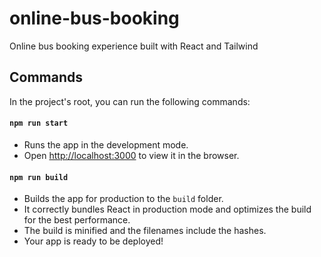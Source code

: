 # online-bus-booking

Online bus booking experience built with React and Tailwind

## Commands

In the project's root, you can run the following commands:

#### `npm run start`

- Runs the app in the development mode.
- Open [http://localhost:3000](http://localhost:3000) to view it in the browser.

#### `npm run build`

- Builds the app for production to the `build` folder.
- It correctly bundles React in production mode and optimizes the build for the best performance.
- The build is minified and the filenames include the hashes.
- Your app is ready to be deployed!
